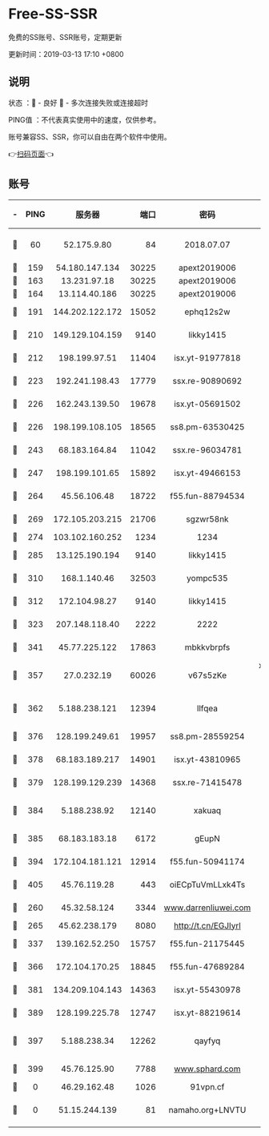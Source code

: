 # Free-SS-SSR

免费的SS账号、SSR账号，定期更新

更新时间：2019-03-13 17:10 +0800

## 说明

状态     ：🙂 - 良好 🙁 - 多次连接失败或连接超时

PING值   ：不代表真实使用中的速度，仅供参考。

账号兼容SS、SSR，你可以自由在两个软件中使用。

👉[扫码页面](https://liesauer.github.io/Free-SS-SSR/)👈

## 账号

|-|PING|服务器|端口|密码|加密方式|区域|
|:----:|:----:|:-----:|-----:|:----:|:----:|:----:|
|🙂|60|52.175.9.80|84|2018.07.07|chacha20-ietf-poly1305|HK|
|🙂|159|54.180.147.134|30225|apext2019006|chacha20|KR|
|🙂|163|13.231.97.18|30225|apext2019006|chacha20|JP|
|🙂|164|13.114.40.186|30225|apext2019006|chacha20|JP|
|🙂|191|144.202.122.172|15052|ephq12s2w|aes-256-cfb|US|
|🙂|210|149.129.104.159|9140|likky1415|aes-256-cfb|HK|
|🙂|212|198.199.97.51|11404|isx.yt-91977818|aes-256-cfb|US|
|🙂|223|192.241.198.43|17779|ssx.re-90890692|aes-256-cfb|US|
|🙂|226|162.243.139.50|19678|isx.yt-05691502|aes-256-cfb|US|
|🙂|226|198.199.108.105|18565|ss8.pm-63530425|aes-256-cfb|US|
|🙂|243|68.183.164.84|11042|ssx.re-96034781|aes-256-cfb|US|
|🙂|247|198.199.101.65|15892|isx.yt-49466153|aes-256-cfb|US|
|🙂|264|45.56.106.48|18722|f55.fun-88794534|aes-256-cfb|US|
|🙂|269|172.105.203.215|21706|sgzwr58nk|aes-256-cfb|JP|
|🙂|274|103.102.160.252|1234|1234|rc4-md5|JP|
|🙂|285|13.125.190.194|9140|likky1415|aes-256-cfb|KR|
|🙂|310|168.1.140.46|32503|yompc535|aes-256-cfb|AU|
|🙂|312|172.104.98.27|9140|likky1415|aes-256-cfb|JP|
|🙂|323|207.148.118.40|2222|2222|aes-256-cfb|SG|
|🙂|341|45.77.225.122|17863|mbkkvbrpfs|aes-256-cfb|GB|
|🙂|357|27.0.232.19|60026|v67s5zKe|xchacha20-ietf-poly1305|HK|
|🙂|362|5.188.238.121|12394|llfqea|chacha20-ietf-poly1305|BR|
|🙂|376|128.199.249.61|19957|ss8.pm-28559254|aes-256-cfb|SG|
|🙂|378|68.183.189.217|14901|isx.yt-43810965|aes-256-cfb|SG|
|🙂|379|128.199.129.239|14368|ssx.re-71415478|aes-256-cfb|SG|
|🙂|384|5.188.238.92|12140|xakuaq|chacha20-ietf-poly1305|BR|
|🙂|385|68.183.183.18|6172|gEupN|aes-256-cfb|SG|
|🙂|394|172.104.181.121|12914|f55.fun-50941174|aes-256-cfb|SG|
|🙂|405|45.76.119.28|443|oiECpTuVmLLxk4Ts|aes-256-cfb|AU|
|🙂|260|45.32.58.124|3344|www.darrenliuwei.com|aes-256-cfb|JP|
|🙂|265|45.62.238.179|8080|http://t.cn/EGJIyrl|rc4-md5|CA|
|🙂|337|139.162.52.250|15757|f55.fun-21175445|aes-256-cfb|SG|
|🙂|366|172.104.170.25|18845|f55.fun-47689284|aes-256-cfb|SG|
|🙂|381|134.209.104.143|14363|isx.yt-55430978|aes-256-cfb|SG|
|🙂|389|128.199.225.78|12747|isx.yt-88219614|aes-256-cfb|SG|
|🙂|397|5.188.238.34|12262|qayfyq|chacha20-ietf-poly1305|BR|
|🙂|399|45.76.125.90|7788|www.sphard.com|aes-256-cfb|AU|
|🙁|0|46.29.162.48|1026|91vpn.cf|rc4-md5|RU|
|🙁|0|51.15.244.139|81|namaho.org+LNVTU|chacha20-ietf-poly1305|FR|
